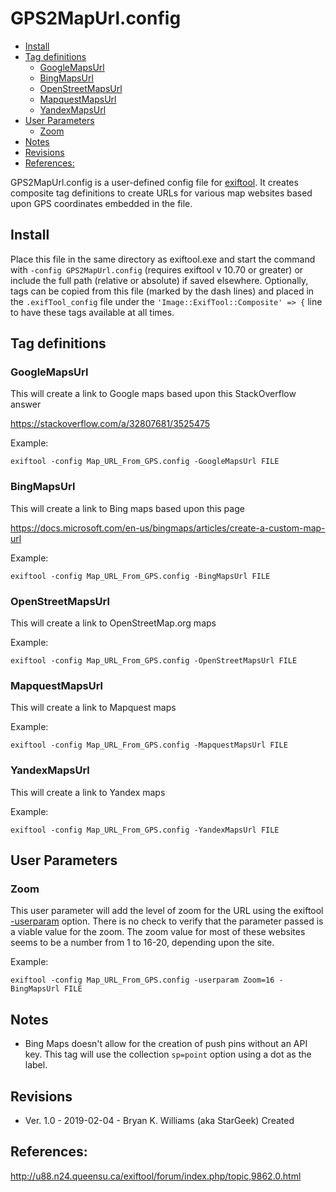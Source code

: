 GPS2MapUrl.config
=================

<!-- toc -->

- [Install](#install)
- [Tag definitions](#tag-definitions)
  * [GoogleMapsUrl](#googlemapsurl)
  * [BingMapsUrl](#bingmapsurl)
  * [OpenStreetMapsUrl](#openstreetmapsurl)
  * [MapquestMapsUrl](#mapquestmapsurl)
  * [YandexMapsUrl](#yandexmapsurl)
- [User Parameters](#user-parameters)
  * [Zoom](#zoom)
- [Notes](#notes)
- [Revisions](#revisions)
- [References:](#references)

<!-- tocstop -->

GPS2MapUrl.config is a user-defined config file for [exiftool](https://www.sno.phy.queensu.ca/~phil/exiftool/).  It creates composite tag definitions to create URLs for various map websites based upon GPS coordinates embedded in the file.

## Install

Place this file in the same directory as exiftool.exe and start the command with `-config GPS2MapUrl.config` (requires exiftool v 10.70 or greater) or include the full path (relative or absolute) if saved elsewhere.  Optionally, tags can be copied from this file (marked by the dash lines) and placed in the `.exifTool_config` file under the `'Image::ExifTool::Composite' => {` line to have these tags available at all times. 

## Tag definitions

### GoogleMapsUrl

This will create a link to Google maps based upon this StackOverflow answer 

https://stackoverflow.com/a/32807681/3525475

Example:

`exiftool -config Map_URL_From_GPS.config -GoogleMapsUrl FILE`

### BingMapsUrl

This will create a link to Bing maps based upon this page

https://docs.microsoft.com/en-us/bingmaps/articles/create-a-custom-map-url

Example:

`exiftool -config Map_URL_From_GPS.config -BingMapsUrl FILE`

###	OpenStreetMapsUrl
This will create a link to OpenStreetMap.org maps 

Example:

`exiftool -config Map_URL_From_GPS.config -OpenStreetMapsUrl FILE`

### MapquestMapsUrl

This will create a link to Mapquest maps 

Example:

`exiftool -config Map_URL_From_GPS.config -MapquestMapsUrl FILE`

###	YandexMapsUrl
This will create a link to Yandex maps 

Example:

`exiftool -config Map_URL_From_GPS.config -YandexMapsUrl FILE`

## User Parameters

### Zoom

This user parameter will add the level of zoom for the URL using the exiftool [-userparam](https://sno.phy.queensu.ca/~phil/exiftool/exiftool_pod.html#userParam-PARAM-VAL) option.  There is no check to verify that the parameter passed is a viable value for the zoom.  The zoom value for most of these websites seems to be a number from 1 to 16-20, depending upon the site.

Example:

`exiftool -config Map_URL_From_GPS.config -userparam Zoom=16 -BingMapsUrl FILE`

## Notes

- Bing Maps doesn't allow for the creation of push pins without an API key.  This tag will use the collection `sp=point` option using a dot as the label.

## Revisions

- Ver. 1.0 - 2019-02-04 - Bryan K. Williams (aka StarGeek) Created

## References:

http://u88.n24.queensu.ca/exiftool/forum/index.php/topic,9862.0.html

